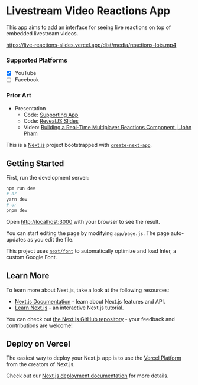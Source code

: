 # Livestream Video Reactions App

This app aims to add an interface for seeing live reactions on top of embedded livestream videos.

https://live-reactions-slides.vercel.app/dist/media/reactions-lots.mp4

### Supported Platforms
- [x] YouTube
- [ ] Facebook

### Prior Art
- Presentation
  - Code: [Supporting App](https://github.com/JohnPhamous/live-reactions)
  - Code: [RevealJS Slides](https://github.com/JohnPhamous/seattlejs-conf-reactions-slides)
  - Video: [Building a Real-Time Multiplayer Reactions Component | John Pham](https://www.youtube.com/watch?v=e6eQLNcLF8g)

This is a [Next.js](https://nextjs.org/) project bootstrapped with [`create-next-app`](https://github.com/vercel/next.js/tree/canary/packages/create-next-app).

## Getting Started

First, run the development server:

```bash
npm run dev
# or
yarn dev
# or
pnpm dev
```

Open [http://localhost:3000](http://localhost:3000) with your browser to see the result.

You can start editing the page by modifying `app/page.js`. The page auto-updates as you edit the file.

This project uses [`next/font`](https://nextjs.org/docs/basic-features/font-optimization) to automatically optimize and load Inter, a custom Google Font.

## Learn More

To learn more about Next.js, take a look at the following resources:

- [Next.js Documentation](https://nextjs.org/docs) - learn about Next.js features and API.
- [Learn Next.js](https://nextjs.org/learn) - an interactive Next.js tutorial.

You can check out [the Next.js GitHub repository](https://github.com/vercel/next.js/) - your feedback and contributions are welcome!

## Deploy on Vercel

The easiest way to deploy your Next.js app is to use the [Vercel Platform](https://vercel.com/new?utm_medium=default-template&filter=next.js&utm_source=create-next-app&utm_campaign=create-next-app-readme) from the creators of Next.js.

Check out our [Next.js deployment documentation](https://nextjs.org/docs/deployment) for more details.
